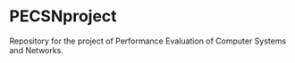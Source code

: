 # PECSNproject

Repository for the project of Performance Evaluation of Computer Systems and Networks.

